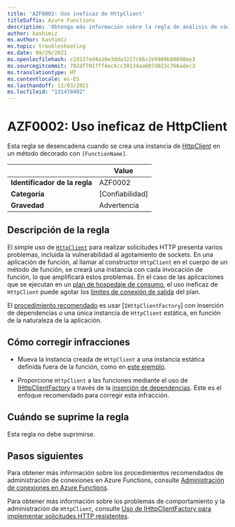 ```yaml
---
title: 'AZF0002: Uso ineficaz de HttpClient'
titleSuffix: Azure Functions
description: 'Obtenga más información sobre la regla de análisis de código AZF0002: Uso ineficaz de HttpClient.'
author: kashimiz
ms.author: kashimiz
ms.topic: troubleshooting
ms.date: 09/29/2021
ms.openlocfilehash: c2d137ed4a16e3dda3227c66c2e9989b88690ee3
ms.sourcegitcommit: 702df701fff4ec6cc39134aa607d023c766adec3
ms.translationtype: HT
ms.contentlocale: es-ES
ms.lasthandoff: 11/03/2021
ms.locfileid: "131478402"
---
```

# <a name="azf0002-inefficient-httpclient-usage"></a>AZF0002: Uso ineficaz de HttpClient

Esta regla se desencadena cuando se crea una instancia de [HttpClient](/dotnet/api/system.net.http.httpclient?view=netcore-3.1&preserve-view=true) en un método decorado con `[FunctionName]`.

| | Value |
|-|-|
| **Identificador de la regla** |AZF0002|
| **Categoría** |[Confiabilidad]|
| **Gravedad** |Advertencia|

## <a name="rule-description"></a>Descripción de la regla

El simple uso de [`HttpClient`](/dotnet/api/system.net.http.httpclient?view=netcore-3.1&preserve-view=true) para realizar solicitudes HTTP presenta varios problemas, incluida la vulnerabilidad al agotamiento de sockets. En una aplicación de función, al llamar al constructor `HttpClient` en el cuerpo de un método de función, se creará una instancia con cada invocación de función, lo que amplificará estos problemas. En el caso de las aplicaciones que se ejecutan en un [plan de hospedaje de consumo](../../consumption-plan.md), el uso ineficaz de `HttpClient` puede agotar los [límites de conexión de salida](/azure/azure-resource-manager/management/azure-subscription-service-limits.md#azure-functions-limits) del plan.

El [procedimiento recomendado](/dotnet/architecture/microservices/implement-resilient-applications/use-httpclientfactory-to-implement-resilient-http-requests.md) es usar [`IHttpClientFactory`] con inserción de dependencias _o_ una única instancia de `HttpClient` estática, en función de la naturaleza de la aplicación.

## <a name="how-to-fix-violations"></a>Cómo corregir infracciones

+ Mueva la instancia creada de `HttpClient` a una instancia estática definida fuera de la función, como en [este ejemplo](../../manage-connections.md?tabs=csharp#http-requests).

+ Proporcione `HttpClient` a las funciones mediante el uso de [IHttpClientFactory](/dotnet/api/system.net.http.ihttpclientfactory?view=dotnet-plat-ext-5.0&preserve-view=true) a través de la [inserción de dependencias](../../functions-dotnet-dependency-injection.md). Este es el enfoque recomendado para corregir esta infracción.

## <a name="when-to-suppress-the-rule"></a>Cuándo se suprime la regla

Esta regla no debe suprimirse.

## <a name="next-steps"></a>Pasos siguientes

Para obtener más información sobre los procedimientos recomendados de administración de conexiones en Azure Functions, consulte [Administración de conexiones en Azure Functions](../../manage-connections.md).

Para obtener más información sobre los problemas de comportamiento y la administración de `HttpClient`, consulte [Uso de IHttpClientFactory para implementar solicitudes HTTP resistentes](/dotnet/architecture/microservices/implement-resilient-applications/use-httpclientfactory-to-implement-resilient-http-requests.md).
